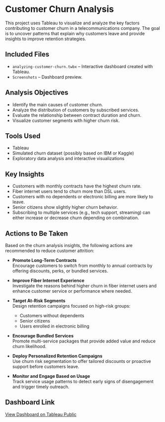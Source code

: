 # Customer Churn Analysis

This project uses Tableau to visualize and analyze the key factors contributing to customer churn in a telecommunications company. The goal is to uncover patterns that explain why customers leave and provide insights to improve retention strategies.

## Included Files

- `analyzing-customer-churn.twbx` – Interactive dashboard created with Tableau.
- `Screenshots` – Dashboard preview.

## Analysis Objectives

- Identify the main causes of customer churn.
- Analyze the distribution of customers by subscribed services.
- Evaluate the relationship between contract duration and churn.
- Visualize customer segments with higher churn risk.

## Tools Used

- Tableau
- Simulated churn dataset (possibly based on IBM or Kaggle)
- Exploratory data analysis and interactive visualizations

## Key Insights

- Customers with monthly contracts have the highest churn rate.
- Fiber internet users tend to churn more than DSL users.
- Customers with no dependents or electronic billing are more likely to leave.
- Senior citizens show slightly higher churn behavior.
- Subscribing to multiple services (e.g., tech support, streaming) can either increase or decrease churn depending on combination.

## Actions to Be Taken

Based on the churn analysis insights, the following actions are recommended to reduce customer attrition:

- **Promote Long-Term Contracts**  
  Encourage customers to switch from monthly to annual contracts by offering discounts, perks, or bundled services.

- **Improve Fiber Internet Experience**  
  Investigate the reasons behind higher churn in fiber internet users and enhance customer service or performance where needed.

- **Target At-Risk Segments**  
  Design retention campaigns focused on high-risk groups:
  - Customers without dependents  
  - Senior citizens  
  - Users enrolled in electronic billing

- **Encourage Bundled Services**  
  Promote multi-service packages that provide added value and reduce churn likelihood.

- **Deploy Personalized Retention Campaigns**  
  Use churn risk segmentation to offer tailored discounts or proactive support before customers leave.

- **Monitor and Engage Based on Usage**  
  Track service usage patterns to detect early signs of disengagement and trigger timely outreach.


## Dashboard Link
[View Dashboard on Tableau Public](https://public.tableau.com/app/profile/luciana5220/viz/analyzing-customer-churn-in-tableau/ChurnAnalysis?publish=yes)
